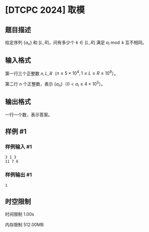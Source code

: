 # [DTCPC 2024] 取模

## 题目描述

给定序列 $\{a_n\}$ 和 $[L,R]$，问有多少个 $k\in [L,R]$ 满足 $a_i\bmod k$ 互不相同。

## 输入格式

第一行三个正整数 $n,L,R$（$n\leq 5\times 10^4,1\leq L\leq R\leq 10^9$）。

第二行 $n$ 个正整数，表示 $\{a_n\}$（$0 < a_i\leq 4\times10^5$）。

## 输出格式

一行一个数，表示答案。

## 样例 #1

### 样例输入 #1

```
3 1 3
11 7 6
```

### 样例输出 #1

```
1
```

## 时空限制



时间限制
1.00s

内存限制
512.00MB